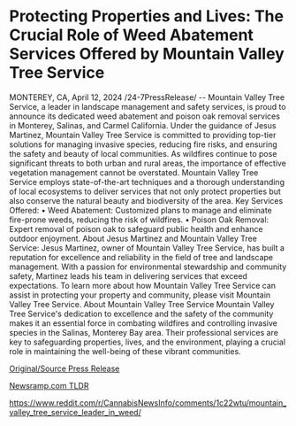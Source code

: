 # Protecting Properties and Lives: The Crucial Role of Weed Abatement Services Offered by Mountain Valley Tree Service

MONTEREY, CA, April 12, 2024 /24-7PressRelease/ -- Mountain Valley Tree Service, a leader in landscape management and safety services, is proud to announce its dedicated weed abatement and poison oak removal services in Monterey, Salinas, and Carmel California. Under the guidance of Jesus Martinez, Mountain Valley Tree Service is committed to providing top-tier solutions for managing invasive species, reducing fire risks, and ensuring the safety and beauty of local communities.  As wildfires continue to pose significant threats to both urban and rural areas, the importance of effective vegetation management cannot be overstated. Mountain Valley Tree Service employs state-of-the-art techniques and a thorough understanding of local ecosystems to deliver services that not only protect properties but also conserve the natural beauty and biodiversity of the area.  Key Services Offered:  • Weed Abatement: Customized plans to manage and eliminate fire-prone weeds, reducing the risk of wildfires.  • Poison Oak Removal: Expert removal of poison oak to safeguard public health and enhance outdoor enjoyment.  About Jesus Martinez and Mountain Valley Tree Service:  Jesus Martinez, owner of Mountain Valley Tree Service, has built a reputation for excellence and reliability in the field of tree and landscape management. With a passion for environmental stewardship and community safety, Martinez leads his team in delivering services that exceed expectations.  To learn more about how Mountain Valley Tree Service can assist in protecting your property and community, please visit Mountain Valley Tree Service.  About Mountain Valley Tree Service  Mountain Valley Tree Service's dedication to excellence and the safety of the community makes it an essential force in combating wildfires and controlling invasive species in the Salinas, Monterey Bay area. Their professional services are key to safeguarding properties, lives, and the environment, playing a crucial role in maintaining the well-being of these vibrant communities. 

[Original/Source Press Release](https://www.24-7pressrelease.com/press-release/509976/protecting-properties-and-lives-the-crucial-role-of-weed-abatement-services-offered-by-mountain-valley-tree-service)
                    

[Newsramp.com TLDR](None) 

https://www.reddit.com/r/CannabisNewsInfo/comments/1c22wtu/mountain_valley_tree_service_leader_in_weed/